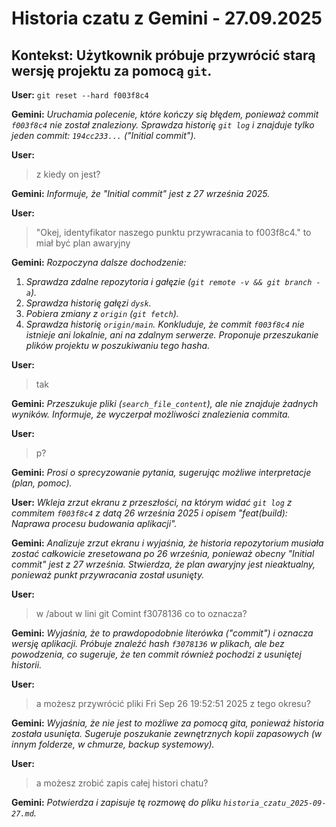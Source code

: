 # Historia czatu z Gemini - 27.09.2025

## Kontekst: Użytkownik próbuje przywrócić starą wersję projektu za pomocą `git`.

**User:**
`git reset --hard f003f8c4`

**Gemini:**
*Uruchamia polecenie, które kończy się błędem, ponieważ commit `f003f8c4` nie został znaleziony.*
*Sprawdza historię `git log` i znajduje tylko jeden commit: `194cc233...` ("Initial commit").*

**User:**
> z kiedy on jest?

**Gemini:**
*Informuje, że "Initial commit" jest z 27 września 2025.*

**User:**
> "Okej, identyfikator naszego punktu przywracania to f003f8c4." to miał być plan awaryjny

**Gemini:**
*Rozpoczyna dalsze dochodzenie:*
1.  *Sprawdza zdalne repozytoria i gałęzie (`git remote -v && git branch -a`).*
2.  *Sprawdza historię gałęzi `dysk`.*
3.  *Pobiera zmiany z `origin` (`git fetch`).*
4.  *Sprawdza historię `origin/main`.*
*Konkluduje, że commit `f003f8c4` nie istnieje ani lokalnie, ani na zdalnym serwerze.*
*Proponuje przeszukanie plików projektu w poszukiwaniu tego hasha.*

**User:**
> tak

**Gemini:**
*Przeszukuje pliki (`search_file_content`), ale nie znajduje żadnych wyników.*
*Informuje, że wyczerpał możliwości znalezienia commita.*

**User:**
> p?

**Gemini:**
*Prosi o sprecyzowanie pytania, sugerując możliwe interpretacje (plan, pomoc).*

**User:**
*Wkleja zrzut ekranu z przeszłości, na którym widać `git log` z commitem `f003f8c4` z datą 26 września 2025 i opisem "feat(build): Naprawa procesu budowania aplikacji".*

**Gemini:**
*Analizuje zrzut ekranu i wyjaśnia, że historia repozytorium musiała zostać całkowicie zresetowana po 26 września, ponieważ obecny "Initial commit" jest z 27 września. Stwierdza, że plan awaryjny jest nieaktualny, ponieważ punkt przywracania został usunięty.*

**User:**
> w /about w lini git Comint f3078136 co to oznacza?

**Gemini:**
*Wyjaśnia, że to prawdopodobnie literówka ("commit") i oznacza wersję aplikacji. Próbuje znaleźć hash `f3078136` w plikach, ale bez powodzenia, co sugeruje, że ten commit również pochodzi z usuniętej historii.*

**User:**
> a możesz przywrócić pliki Fri Sep 26 19:52:51 2025 z tego okresu?

**Gemini:**
*Wyjaśnia, że nie jest to możliwe za pomocą gita, ponieważ historia została usunięta. Sugeruje poszukanie zewnętrznych kopii zapasowych (w innym folderze, w chmurze, backup systemowy).*

**User:**
> a możesz zrobić zapis całej histori chatu?

**Gemini:**
*Potwierdza i zapisuje tę rozmowę do pliku `historia_czatu_2025-09-27.md`.*
